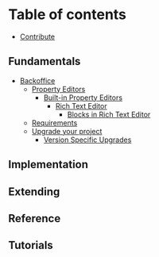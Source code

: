 # Table of contents

* [Contribute](https://docs.umbraco.com/welcome/contribute/)

## Fundamentals

* [Backoffice](fundamentals/backoffice/README.md)
  * [Property Editors](fundamentals/backoffice/property-editors/README.md)
    * [Built-in Property Editors](fundamentals/backoffice/property-editors/built-in-umbraco-property-editors/README.md)
      * [Rich Text Editor](fundamentals/backoffice/property-editors/built-in-umbraco-property-editors/rich-text-editor/README.md)
        * [Blocks in Rich Text Editor](fundamentals/backoffice/property-editors/built-in-umbraco-property-editors/rich-text-editor/rte-blocks.md)
  <!--* [Setup](fundamentals/setup/README.md)-->
  * [Requirements](fundamentals/setup/requirements.md)
  <!--* [Installation](fundamentals/setup/install/README.md)
    * [Install using .NET CLI](fundamentals/setup/install/install-umbraco-with-templates.md)
    * [Install using Visual Studio](fundamentals/setup/install/visual-studio.md)
    * [Local IIS With Umbraco](fundamentals/setup/install/iis.md)
    * [Install using Visual Studio Code](fundamentals/setup/install/install-umbraco-with-vs-code.md)
    * [Installing Nightly Builds](fundamentals/setup/install/installing-nightly-builds.md)
    * [Running Umbraco on Linux/macOS](fundamentals/setup/install/running-umbraco-on-linux-macos.md)
    * [Unattended Installs](fundamentals/setup/install/unattended-install.md)-->
  * [Upgrade your project](fundamentals/setup/upgrading/README.md)
    * [Version Specific Upgrades](fundamentals/setup/upgrading/version-specific/README.md)
  
## Implementation

## Extending

## Reference

## Tutorials
